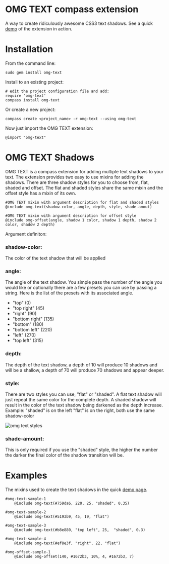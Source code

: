 OMG TEXT compass extension
==========================

A way to create ridiculously awesome CSS3 text shadows. See a quick [demo](http://dl.dropbox.com/u/1274637/omg-text-example/omg-text.html) of the extension in action.

Installation
============

From the command line:

    sudo gem install omg-text

Install to an existing project:

    # edit the project configuration file and add:
    require 'omg-text'
    compass install omg-text
    
Or create a new project:

    compass create <project_name> -r omg-text --using omg-text 

Now just import the OMG TEXT extension: 

    @import "omg-text"



OMG TEXT Shadows
================

OMG TEXT is a compass extension for adding multiple text shadows to your text. The extension provides two easy to use mixins for adding the shadows. There are three shadow styles for you to choose from, flat, shaded and offset. The flat and shaded styles share the same mixin and the offset style has a mixin of its own. 

 
    #OMG TEXT mixin with argument description for flat and shaded styles
    @include omg-text(shadow-color, angle, depth, style, shade-amout)

	#OMG TEXT mixin with argument description for offset style
	@include omg-offset(angle, shadow 1 color, shadow 1 depth, shadow 2 color, shadow 2 depth)

Argument definiton:

### shadow-color: 

The color of the text shadow that will be applied

### angle:

The angle of the text shadow. You simple pass the number of the angle you would like or optionally there are a few presets you can use by passing a string. Here is the list of the presets with its associated angle.

* "top" (0)
* "top right" (45)
* "right" (90)
* "bottom right" (135)
* "bottom" (180)
* "bottom left" (220)
* "left" (270)
* "top left" (315) 

### depth:

The depth of the text shadow, a depth of 10 will produce 10 shadows and will be a shallow, a depth of 70 will produce 70 shadows and appear deeper. 

### style:

There are two styles you can use, "flat" or "shaded". A flat text shadow will just repeat the same color for the complete depth. A shaded shadow will result in the color of the text shadow being darkened as the depth increase. Example: "shaded" is on the left "flat" is on the right, both use the same shadow-color

![omg text styles](http://dl.dropbox.com/u/1274637/omg-shaded-flat.png) 

### shade-amount:

This is only required if you use the "shaded" style, the higher the number the darker the final color of the shadow transition will be.

Examples
=======

The mixins used to create the text shadows in the quick [demo page](http://dl.dropbox.com/u/1274637/omg-text-example/omg-text.html).
    
    #omg-text-sample-1 
    	@include omg-text(#759da6, 220, 25, "shaded", 0.35) 

    #omg-text-sample-2 
    	@include omg-text(#5193b9, 45, 19, "flat") 

    #omg-text-sample-3 
    	@include omg-text(#b8e880, "top left", 25,  "shaded", 0.3)

    #omg-text-sample-4
    	@include omg-text(#ef8e3f, "right", 22, "flat")   

    #omg-offset-sample-1
		@include omg-offset(140, #1672b3, 10%, 4, #1672b3, 7)

      
                                                         

